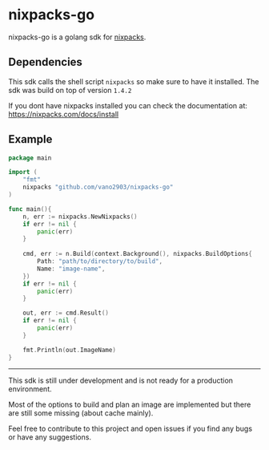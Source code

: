 # nixpacks-go

nixpacks-go is a golang sdk for [nixpacks](https://github.com/railwayapp/nixpacks).

## Dependencies

This sdk calls the shell script `nixpacks` so make sure to have it installed.
The sdk was build on top of version `1.4.2`

If you dont have nixpacks installed you can check the documentation at: https://nixpacks.com/docs/install

## Example

```go
package main

import (
    "fmt"
    nixpacks "github.com/vano2903/nixpacks-go"
)

func main(){
    n, err := nixpacks.NewNixpacks()
    if err != nil {
        panic(err)
    }
    
    cmd, err := n.Build(context.Background(), nixpacks.BuildOptions{
        Path: "path/to/directory/to/build",
        Name: "image-name",
    })
    if err != nil {
        panic(err)
    }

    out, err := cmd.Result()
    if err != nil {
        panic(err)
    }

    fmt.Println(out.ImageName)
}
```

---
This sdk is still under development and is not ready for a production environment.

Most of the options to build and plan an image are implemented but there are still some missing (about cache mainly).

Feel free to contribute to this project and open issues if you find any bugs or have any suggestions.
